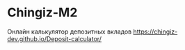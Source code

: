 # Chingiz-M2
Онлайн калькулятор депозитных вкладов
https://chingiz-dev.github.io/Deposit-calculator/
